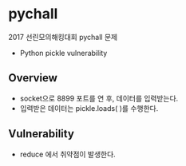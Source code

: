 # pychall

2017 선린모의해킹대회 pychall 문제

  - Python pickle vulnerability


## Overview

  - socket으로 8899 포트를 연 후, 데이터를 입력받는다.
  - 입력받은 데이터는 pickle.loads( )를 수행한다.


## Vulnerability

  - reduce 에서 취약점이 발생한다.


